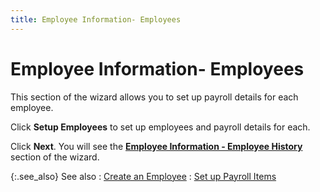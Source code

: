 ```yaml
---
title: Employee Information- Employees
---
```


# Employee Information- Employees


This section of the wizard allows you to set up payroll details for  each employee.


Click **Setup Employees** to set  up employees and payroll details for each.


Click **Next**. You will see the  [**Employee 
 Information - Employee History**]({{site.prl_baseurl}}/setup/the-payroll-setup-wizard/employee_information_employee_history_sup.html) section of the wizard.


{:.see_also}
See also
: [Create an Employee]({{site.prl_baseurl}}/setup/employees/creating-an-employee/setting_up_employees.html)
: [Set up Payroll  Items]({{site.prl_baseurl}}/setup/payroll-items/setting-up-payroll-items/setting_up_payroll_items.html)
